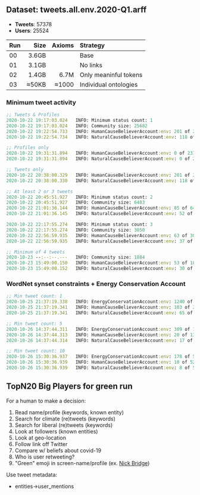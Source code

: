 ## Dataset: tweets.all.env.2020-Q1.arff

- **Tweets**: 57378
- **Users**:  25524


|Run| Size  | Axioms | Strategy              |
|---| -----:| ------:|:--------------------- |
| 00| 3.6GB |        | Base                  |
| 01| 3.1GB |        | No links              |
| 02| 1.4GB |   6.7M | Only meaninful tokens |
| 03| ≈50KB | ≈1000  | Individual ontologies |


### Minimum tweet activity
```clojure
;; Tweets & Profiles
2020-10-22 19:17:03.024   INFO: Minimum status count: 1
2020-10-22 19:17:03.024   INFO: Community size: 25682
2020-10-22 19:22:54.733   INFO: HumanCauseBelieverAccount:env: 201 of 25682 (0.01%)
2020-10-22 19:22:54.734   INFO: NaturalCauseBelieverAccount:env: 118 of 25682 (0.00%)

;; Profiles only
2020-10-22 19:31:31.894   INFO: HumanCauseBelieverAccount:env: 0 of 23774 (0.00%)
2020-10-22 19:31:31.894   INFO: NaturalCauseBelieverAccount:env: 0 of 23774 (0.00%)

;; Tweets only
2020-10-22 20:38:00.329   INFO: HumanCauseBelieverAccount:env: 201 of 25682 (0.01%)
2020-10-22 20:38:00.330   INFO: NaturalCauseBelieverAccount:env: 118 of 25682 (0.00%)

;; At least 2 or 3 tweets
2020-10-22 20:45:51.927   INFO: Minimum status count: 2
2020-10-22 20:45:51.927   INFO: Community size: 6483
2020-10-22 21:01:36.144   INFO: HumanCauseBelieverAccount:env: 85 of 6483 (0.01%)
2020-10-22 21:01:36.145   INFO: NaturalCauseBelieverAccount:env: 52 of 6483 (0.01%)

2020-10-22 22:17:55.274   INFO: Minimum status count: 3
2020-10-22 22:17:55.274   INFO: Community size: 3050
2020-10-22 22:56:59.935   INFO: HumanCauseBelieverAccount:env: 63 of 3050 (0.02%)
2020-10-22 22:56:59.935   INFO: NaturalCauseBelieverAccount:env: 37 of 3050 (0.01%)

;; Minimum of 4 tweets
2020-10-23 --:--:--.---   INFO: Community size: 1884
2020-10-23 15:49:00.150   INFO: HumanCauseBelieverAccount:env: 53 of 1884 (0.03%)
2020-10-23 15:49:00.152   INFO: NaturalCauseBelieverAccount:env: 30 of 1884 (0.02%)
```

### WordNet synset constraints + Energy Conservation Account
```clojure
;; Min tweet count: 1
2020-10-25 21:37:19.338   INFO: EnergyConservationAccount:env: 1240 of 25682 (0.05%)
2020-10-25 21:37:19.341   INFO: HumanCauseBelieverAccount:env: 103 of 25682 (0.00%)
2020-10-25 21:37:19.341   INFO: NaturalCauseBelieverAccount:env: 65 of 25682 (0.00%)

;; Min tweet count: 5
2020-10-26 14:37:44.311   INFO: EnergyConservationAccount:env: 309 of 1317 (0.23%)
2020-10-26 14:37:44.313   INFO: HumanCauseBelieverAccount:env: 20 of 1317 (0.02%)
2020-10-26 14:37:44.314   INFO: NaturalCauseBelieverAccount:env: 17 of 1317 (0.01%)

;; Min tweet count: 10
2020-10-26 15:30:36.937   INFO: EnergyConservationAccount:env: 178 of 527 (0.34%)
2020-10-26 15:30:36.939   INFO: HumanCauseBelieverAccount:env: 10 of 527 (0.02%)
2020-10-26 15:30:36.939   INFO: NaturalCauseBelieverAccount:env: 8 of 527 (0.02%)
```

## TopN20 Big Players for green run

For a human to make a decision:
1. Read name/profile (keywords, known entity)
2. Search for climate (re)tweets (keywords)
3. Search for liberal (re)tweets (keywords)
4. Look at followers (known entities)
5. Look at geo-location
6. Follow link off Twitter
7. Compare w/ beliefs about covid-19
8. Who is user retweeting?
9. "Green" emoji in screen-name/profile (ex. [Nick Bridge](https://twitter.com/FCOClimate))

Use tweet metadata:
- entities->user_mentions

